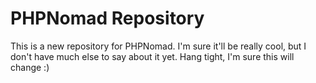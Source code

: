# PHPNomad Repository

This is a new repository for PHPNomad. I'm sure it'll be really cool, but I don't have much else to say about it yet. Hang tight, I'm sure this will change :)
